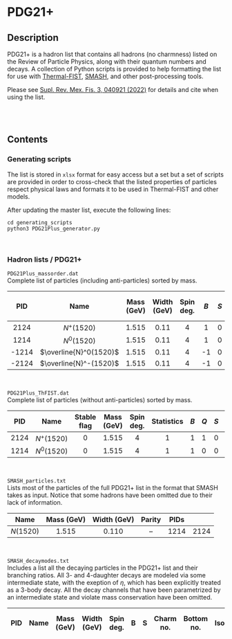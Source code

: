 # PDG21+
## Description
PDG21+ is a hadron list that contains all hadrons (no charmness) listed on the 
Review of Particle Physics, along with their quantum numbers and decays. A
collection of Python scripts is provided to help formatting the list for use
with [Thermal-FIST](https://github.com/vlvovch/Thermal-FIST),
[SMASH](https://github.com/smash-transport/smash), and other post-processing tools.

Please see [Supl. Rev. Mex. Fis. 3, 040921 (2022)](https://doi.org/10.31349/SuplRevMexFis.3.040921) for details and cite when using the list.

<br>
<br>

## Contents
### Generating scripts
The list is stored in `xlsx` format for easy access but a set but a set of
scripts are provided in order to cross-check that the listed properties of
particles respect physical laws and formats it to be used in Thermal-FIST and
other models.

After updating the master list, execute the following lines:

    cd generating_scripts
    python3 PDG21Plus_generator.py

<br>

### Hadron lists / PDG21+
`PDG21Plus_massorder.dat`\
Complete list of particles (including anti-particles) sorted by mass.
<font size="1">
<p align="center">

|  PID  |          Name          | Mass (GeV) | Width (GeV) | Spin deg. |  $B$  | $S$ | Charmness | Bottom no. | Isospin | $I_z$ | $Q$ | No. of decay channels |
|  :-:  | :--------------------: | :--------: | :---------: | :-------: |  :-:  |  -  | :-------: | :--------: | :-----: |  :-:  | :-: | :-------------------: |
|  2124 |      $N^+(1520)$       |   1.515    |    0.11     |     4     |   1   |  0  |     0     |     0      |   0.5   |  0.5  |  1  |           8           |
|  1214 |      $N^0(1520)$       |   1.515    |    0.11     |     4     |   1   |  0  |     0     |     0      |   0.5   | -0.5  |  0  |           8           |
| -1214 | $\overline{N}^0(1520)$ |   1.515    |    0.11     |     4     |  -1   |  0  |     0     |     0      |   0.5   |  0.5  |  0  |           8           |
| -2124 | $\overline{N}^-(1520)$ |   1.515    |    0.11     |     4     |  -1   |  0  |     0     |     0      |   0.5   | -0.5  | -1  |           8           |

</p>
</font>

<br>

`PDG21Plus_ThFIST.dat`\
Complete list of particles (without anti-particles) sorted by mass.
<font size="1">
<p align="center">

| PID  |    Name     | Stable flag | Mass (GeV) | Spin deg. | Statistics | $B$ | $Q$ | $S$ | Charmness | Absolute Strangeness | Absolute Charmness | Width (GeV) | Threshold (GeV) |
| :--: | :---------: | :---------: | :--------: | :-------: | :--------: |  -  |  -  |  -  | :-------: | :------------------: | :----------------: | :---------: | :-------------: |
| 2124 | $N^+(1520)$ |      0      |   1.515    |     4     |     1      |  1  |  1  |  0  |     0     |          0           |         0          |    0.11     |        0        |
| 1214 | $N^0(1520)$ |      0      |   1.515    |     4     |     1      |  1  |  0  |  0  |     0     |          0           |         0          |    0.11     |        0        |


</p>
</font>

<br>

`SMASH_particles.txt`\
Lists most of the particles of the full PDG21+ list in the format that SMASH
takes as input. Notice that some hadrons have been omitted due to their lack of
information.
<font size="1">
<p align="center">

|    Name   | Mass (GeV) | Width (GeV) | Parity | PIDs |      |
| :-------: | :--------: | :---------: | :----: | :--: | :--: |
| $N(1520)$ |   1.515    |    0.110    |   –    | 1214 | 2124 |

</p>
</font>

<br>

`SMASH_decaymodes.txt`\
Includes a list all the decaying particles in the PDG21+ list and their
branching ratios. All 3- and 4-daughter decays are modeled via some
intermediate state, with the exeption of $\eta$, which has been explicitly
treated as a 3-body decay. All the decay channels that have been parametrized
by an intermediate state and violate mass conservation have been omitted.
<font size="1">
<p align="center">

| PID | Name | Mass (GeV) | Width (GeV) | Spin deg. | B | S | Charm no. | Bottom no. | Isospin | Q | No. of decay channels |
| - | - | - | - | - | - | - | - | - | - | - | - |

</p>
</font>